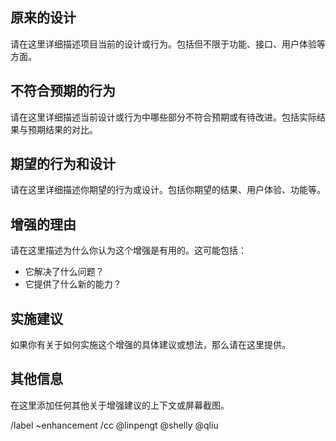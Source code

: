 ## **原来的设计**

请在这里详细描述项目当前的设计或行为。包括但不限于功能、接口、用户体验等方面。

## **不符合预期的行为**

请在这里详细描述当前设计或行为中哪些部分不符合预期或有待改进。包括实际结果与预期结果的对比。

## **期望的行为和设计**

请在这里详细描述你期望的行为或设计。包括你期望的结果、用户体验、功能等。

## **增强的理由**

请在这里描述为什么你认为这个增强是有用的。这可能包括：

- 它解决了什么问题？
- 它提供了什么新的能力？

## **实施建议**

如果你有关于如何实施这个增强的具体建议或想法，那么请在这里提供。

## **其他信息**

在这里添加任何其他关于增强建议的上下文或屏幕截图。

/label ~enhancement
/cc @linpengt @shelly @qliu
